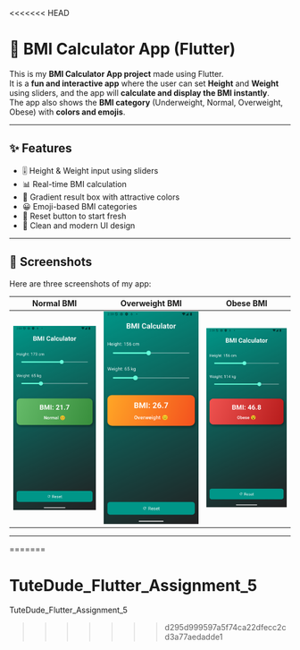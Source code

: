 <<<<<<< HEAD
# 📱 BMI Calculator App (Flutter)

This is my **BMI Calculator App project** made using Flutter.  
It is a **fun and interactive app** where the user can set **Height** and **Weight** using sliders, and the app will **calculate and display the BMI instantly**.  
The app also shows the **BMI category** (Underweight, Normal, Overweight, Obese) with **colors and emojis**.

---

## ✨ Features
- 🎚️ Height & Weight input using sliders
- 📊 Real-time BMI calculation
- 🌈 Gradient result box with attractive colors
- 😀 Emoji-based BMI categories
- 🔄 Reset button to start fresh
- 🎨 Clean and modern UI design

---

## 📸 Screenshots

Here are three screenshots of my app:

| Normal BMI | Overweight BMI | Obese BMI |
|------------|----------------|-----------|
| ![Normal BMI](images/screenshot1.png) | ![Overweight BMI](images/screenshot2.png) | ![Obese BMI](images/screenshot3.png) |

---
=======
# TuteDude_Flutter_Assignment_5
TuteDude_Flutter_Assignment_5
>>>>>>> d295d999597a5f74ca22dfecc2cd3a77aedadde1
